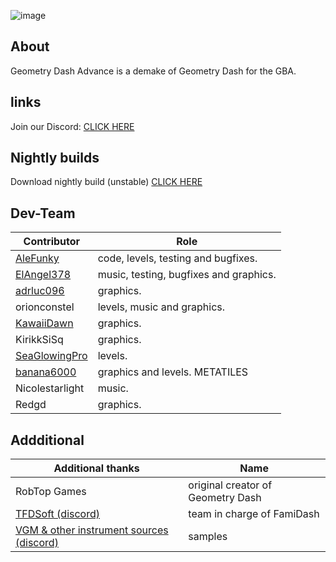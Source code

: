 ![image](https://github.com/AleFunky/geometry_dash_advance/blob/main/images/cover.jpg)

## About
Geometry Dash Advance is a demake of Geometry Dash for the GBA.

## links

Join our Discord: [CLICK HERE](https://discord.gg/Yh6JrS7eSU)

## Nightly builds
Download nightly build (unstable) [CLICK HERE](https://nightly.link/AleFunky/geometry_dash_advance/workflows/main/main/gd-adv.zip)

## Dev-Team

|Contributor|Role|
|---|---|
|[AleFunky](https://github.com/PinguLinux)|code, levels, testing and bugfixes.|
|[ElAngel378](https://github.com/ElAngel378)|music, testing, bugfixes and graphics.|
|[adrluc096](https://github.com/123456oil)|graphics.|
|orionconstel|levels, music and graphics.|
|[KawaiiDawn](https://github.com/Astroclimber26)|graphics.|
|KirikkSiSq|graphics.|
|[SeaGlowingPro](https://github.com/SeaGlowingPro)|levels.|
|[banana6000](https://github.com/xXFamidashFan69Xx)|graphics and levels. METATILES|
|Nicolestarlight|music.|
|Redgd|graphics.|

## Addditional
|Additional thanks| Name |
|---|---|
|RobTop Games|original creator of Geometry Dash|
|[TFDSoft (discord)](https://discord.gg/PCbwQaZs8K)|team in charge of FamiDash|
|[VGM & other instrument sources (discord)](https://discord.gg/m4qzYNGHuS)|samples|
